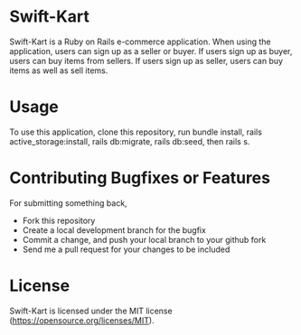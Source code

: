 # Swift-Kart

Swift-Kart is a Ruby on Rails e-commerce application. When using the application, users can sign up as a seller or buyer. If users sign up as buyer, users can buy items from sellers. If users sign up as seller, users can buy items as well as sell items.

# Usage

To use this application, clone this repository, run bundle install, rails active_storage:install, rails db:migrate, rails db:seed, then rails s.

# Contributing Bugfixes or Features

For submitting something back,
* Fork this repository
* Create a local development branch for the bugfix
* Commit a change, and push your local branch to your github fork
* Send me a pull request for your changes to be included

# License

Swift-Kart is licensed under the MIT license (https://opensource.org/licenses/MIT).
